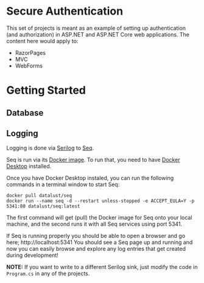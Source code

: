# Secure Authentication
This set of projects is meant as an example of setting up 
authentication (and authorization) in ASP.NET and ASP.NET 
Core web applications.  The content here would apply to:
* RazorPages 
* MVC
* WebForms

# Getting Started
## Database

## Logging
Logging is done via [Serilog](https://github.com/serilog/serilog) to [Seq](https://datalust.co/seq).

Seq is run via its [Docker image](https://hub.docker.com/r/datalust/seq).  To run that, you 
need to have [Docker Desktop](https://www.docker.com/products/docker-desktop) installed.

Once you have Docker Desktop instaled, you can run the following commands in a terminal window to start Seq:

```
docker pull datalust/seq
docker run --name seq -d --restart unless-stopped -e ACCEPT_EULA=Y -p 5341:80 datalust/seq:latest
```

The first command will get (pull) the Docker image for Seq onto your local machine, and 
the second runs it with all Seq services using port 5341.

If Seq is running properly you should be able to open a browser and go here;
http://localhost:5341 
You should see a Seq page up and running and now you can easily browse and explore any 
log entries that get created during development!

**NOTE:** If you want to write to a different Serilog sink, just modify the 
code in `Program.cs` in any of the projects.